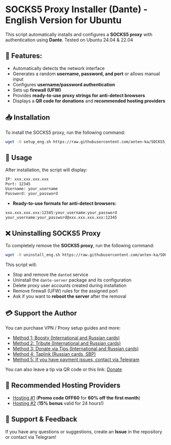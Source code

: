 ﻿# SOCKS5 Proxy Installer (Dante) - English Version for Ubuntu 

This script automatically installs and configures a **SOCKS5 proxy** with authentication using **Dante**.
Tested on Ubuntu 24.04 & 22.04
## 📌 Features:

-   Automatically detects the network interface
-   Generates a random **username, password, and port** or allows manual input
-   Configures **username/password authentication**
-   Sets up **firewall (UFW)**
-   Provides **ready-to-use proxy strings for anti-detect browsers**
-   Displays a **QR code for donations** and **recommended hosting providers**

## 📥 Installation

To install the SOCKS5 proxy, run the following command:

```bash
wget -O setup_eng.sh https://raw.githubusercontent.com/anten-ka/SOCKS5_eng/main/setup_eng.sh && chmod +x setup_eng.sh && sudo ./setup_eng.sh

```

## 🎯 Usage

After installation, the script will display:

```bash
IP: xxx.xxx.xxx.xxx
Port: 12345
Username: your_username
Password: your_password

```

-   **Ready-to-use formats for anti-detect browsers:**

```bash
xxx.xxx.xxx.xxx:12345:your_username:your_password
your_username:your_password@xxx.xxx.xxx.xxx:12345

```

## ❌ Uninstalling SOCKS5 Proxy

To completely remove the **SOCKS5 proxy**, run the following command:

```bash
wget -O uninstall_eng.sh https://raw.githubusercontent.com/anten-ka/SOCKS5_eng/main/uninstall_eng && chmod +x uninstall_eng.sh && sudo ./uninstall_eng.sh

```

This script will:

-   Stop and remove the `danted` service
-   Uninstall the `dante-server` package and its configuration
-   Delete proxy user accounts created during installation
-   Remove firewall (UFW) rules for the assigned port
-   Ask if you want to **reboot the server** after the removal

## 💳 Support the Author

You can purchase VPN / Proxy setup guides and more:

-   [Method 1: Boosty (International and Russian cards)](https://boosty.to/anten-ka)
-   [Method 2: Tribute (International and Russian cards)](https://web.tribute.tg/p/cJu)
-   [Method 3: Donate via Tips (International and Russian cards)](https://boosty.to/gofreenet/donate)
-   [Method 4: Taplink (Russian cards, SBP)](https://antenka.taplink.ws/)
-   [Method 5: If you have payment issues, contact via Telegram](https://t.me/anten_ka)

You can also leave a tip via QR code or this link: [Donate](https://boosty.to/gofreenet/donate)

## 🔗 Recommended Hosting Providers

-   [Hosting #1](https://vk.cc/ct29NQ) (**Promo code OFF60** for **60% off the first month**)
-   [Hosting #2](https://vk.cc/czDwwy) (**15% bonus** valid for 24 hours!)

## 📢 Support & Feedback

If you have any questions or suggestions, create an **Issue** in the repository or contact via Telegram!
